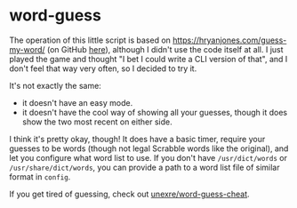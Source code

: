 # word-guess

The operation of this little script is based on https://hryanjones.com/guess-my-word/ (on GitHub [here](https://github.com/hryanjones/guess-my-word)), although I didn't use the code itself at all. I just played the game and thought "I bet I could write a CLI version of that", and I don't feel that way very often, so I decided to try it.

It's not exactly the same:

* it doesn't have an easy mode.
* it doesn't have the cool way of showing all your guesses, though it does show the two most recent on either side.

I think it's pretty okay, though! It does have a basic timer, require your guesses to be words (though not legal Scrabble words like the original), and let you configure what word list to use. If you don't have `/usr/dict/words` or `/usr/share/dict/words`, you can provide a path to a word list file of similar format in `config`.

If you get tired of guessing, check out [unexre/word-guess-cheat](https://github.com/unexre/word-guess-cheat).